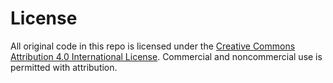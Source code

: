 License
===

All original code in this repo is licensed under the [Creative Commons Attribution 4.0 International License](http://creativecommons.org/licenses/by/4.0/). Commercial and noncommercial use is permitted with attribution.
